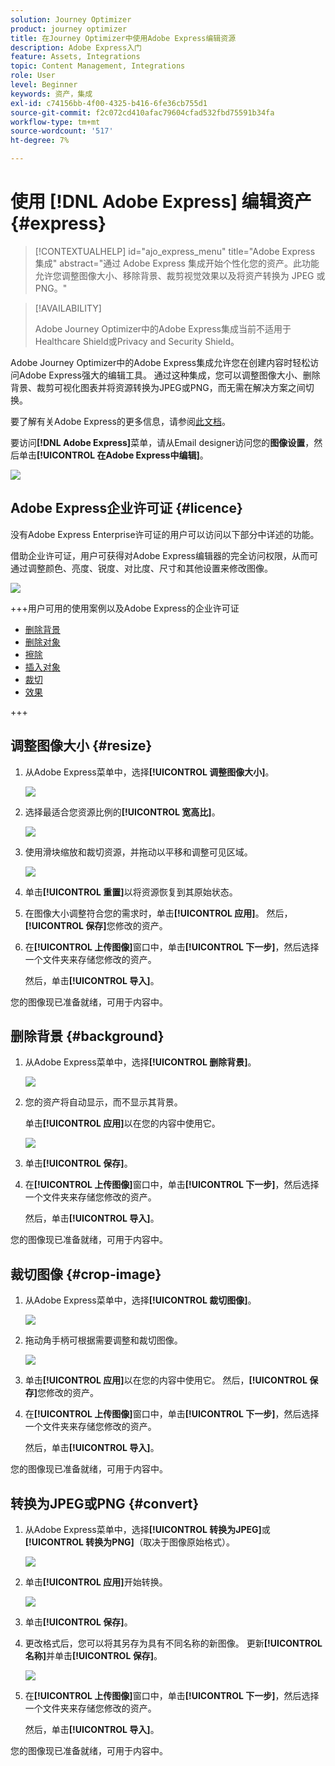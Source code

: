 ```yaml
---
solution: Journey Optimizer
product: journey optimizer
title: 在Journey Optimizer中使用Adobe Express编辑资源
description: Adobe Express入门
feature: Assets, Integrations
topic: Content Management, Integrations
role: User
level: Beginner
keywords: 资产，集成
exl-id: c74156bb-4f00-4325-b416-6fe36cb755d1
source-git-commit: f2c072cd410afac79604cfad532fbd75591b34fa
workflow-type: tm+mt
source-wordcount: '517'
ht-degree: 7%

---
```


# 使用 [!DNL Adobe Express] 编辑资产{#express}

>[!CONTEXTUALHELP]
>id="ajo_express_menu"
>title="Adobe Express 集成"
>abstract="通过 Adobe Express 集成开始个性化您的资产。此功能允许您调整图像大小、移除背景、裁剪视觉效果以及将资产转换为 JPEG 或 PNG。"

>[!AVAILABILITY]
>
>Adobe Journey Optimizer中的Adobe Express集成当前不适用于Healthcare Shield或Privacy and Security Shield。

Adobe Journey Optimizer中的Adobe Express集成允许您在创建内容时轻松访问Adobe Express强大的编辑工具。 通过这种集成，您可以调整图像大小、删除背景、裁剪可视化图表并将资源转换为JPEG或PNG，而无需在解决方案之间切换。

要了解有关Adobe Express的更多信息，请参阅[此文档](https://helpx.adobe.com/cn/express/user-guide.html)。

要访问&#x200B;**[!DNL Adobe Express]**&#x200B;菜单，请从Email designer访问您的&#x200B;**图像设置**，然后单击&#x200B;**[!UICONTROL 在Adobe Express中编辑]**。

![](assets/express_1.png)

## Adobe Express企业许可证 {#licence}

没有Adobe Express Enterprise许可证的用户可以访问以下部分中详述的功能。

借助企业许可证，用户可获得对Adobe Express编辑器的完全访问权限，从而可通过调整颜色、亮度、锐度、对比度、尺寸和其他设置来修改图像。

![](assets/express-licence.png)

+++用户可用的使用案例以及Adobe Express的企业许可证

* [删除背景](https://helpx.adobe.com/express/create-and-edit-images/edit-images/remove-background.html)
* [删除对象](https://helpx.adobe.com/express/create-and-edit-images/create-and-modify-with-generative-ai/remove-objects-generative-fill.html)
* [擦除](https://helpx.adobe.com/express/create-and-edit-images/edit-images/eraser.html)
* [插入对象](https://helpx.adobe.com/express/adobe-express-on-mobile/create-and-edit-designs/generative-fill-mobile.html)
* [裁切](https://helpx.adobe.com/express/create-and-edit-images/edit-images/crop-and-shape-images.html)
* [效果](https://helpx.adobe.com/express/add-effects-to-your-designs/add-images-and-visuals/apply-image-filters.html)

+++

## 调整图像大小 {#resize}

1. 从Adobe Express菜单中，选择&#x200B;**[!UICONTROL 调整图像大小]**。

   ![](assets/express-resize-1.png)

1. 选择最适合您资源比例的&#x200B;**[!UICONTROL 宽高比]**。

   ![](assets/express-resize-2.png)

1. 使用滑块缩放和裁切资源，并拖动以平移和调整可见区域。

   ![](assets/express-resize-3.png)

1. 单击&#x200B;**[!UICONTROL 重置]**&#x200B;以将资源恢复到其原始状态。

1. 在图像大小调整符合您的需求时，单击&#x200B;**[!UICONTROL 应用]**。 然后，**[!UICONTROL 保存]**&#x200B;您修改的资产。

1. 在&#x200B;**[!UICONTROL 上传图像]**&#x200B;窗口中，单击&#x200B;**[!UICONTROL 下一步]**，然后选择一个文件夹来存储您修改的资产。

   然后，单击&#x200B;**[!UICONTROL 导入]**。

您的图像现已准备就绪，可用于内容中。

## 删除背景 {#background}

1. 从Adobe Express菜单中，选择&#x200B;**[!UICONTROL 删除背景]**。

   ![](assets/express-background-1.png)

1. 您的资产将自动显示，而不显示其背景。

   单击&#x200B;**[!UICONTROL 应用]**&#x200B;以在您的内容中使用它。

   ![](assets/express-background-2.png)

1. 单击&#x200B;**[!UICONTROL 保存]**。

1. 在&#x200B;**[!UICONTROL 上传图像]**&#x200B;窗口中，单击&#x200B;**[!UICONTROL 下一步]**，然后选择一个文件夹来存储您修改的资产。

   然后，单击&#x200B;**[!UICONTROL 导入]**。

您的图像现已准备就绪，可用于内容中。

## 裁切图像 {#crop-image}

1. 从Adobe Express菜单中，选择&#x200B;**[!UICONTROL 裁切图像]**。

   ![](assets/express-crop-1.png)

1. 拖动角手柄可根据需要调整和裁切图像。

   ![](assets/express-crop-2.png)

1. 单击&#x200B;**[!UICONTROL 应用]**&#x200B;以在您的内容中使用它。 然后，**[!UICONTROL 保存]**&#x200B;您修改的资产。

1. 在&#x200B;**[!UICONTROL 上传图像]**&#x200B;窗口中，单击&#x200B;**[!UICONTROL 下一步]**，然后选择一个文件夹来存储您修改的资产。

   然后，单击&#x200B;**[!UICONTROL 导入]**。

您的图像现已准备就绪，可用于内容中。

## 转换为JPEG或PNG {#convert}

1. 从Adobe Express菜单中，选择&#x200B;**[!UICONTROL 转换为JPEG]**&#x200B;或&#x200B;**[!UICONTROL 转换为PNG]**（取决于图像原始格式）。

   ![](assets/express-convert-1.png)

1. 单击&#x200B;**[!UICONTROL 应用]**&#x200B;开始转换。

   ![](assets/express-convert-2.png)

1. 单击&#x200B;**[!UICONTROL 保存]**。

1. 更改格式后，您可以将其另存为具有不同名称的新图像。 更新&#x200B;**[!UICONTROL 名称]**&#x200B;并单击&#x200B;**[!UICONTROL 保存]**。

   ![](assets/express-convert-3.png)

1. 在&#x200B;**[!UICONTROL 上传图像]**&#x200B;窗口中，单击&#x200B;**[!UICONTROL 下一步]**，然后选择一个文件夹来存储您修改的资产。

   然后，单击&#x200B;**[!UICONTROL 导入]**。

您的图像现已准备就绪，可用于内容中。
